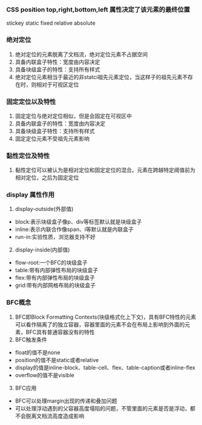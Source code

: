 ### CSS position top,right,bottom,left 属性决定了该元素的最终位置
stickey static fixed relative absolute

### 绝对定位
1. 绝对定位的元素脱离了文档流，绝对定位元素不占据空间
2. 具备内联盒子特性：宽度由内容决定
3. 具备块级盒子的特性：支持所有样式
4. 绝对定位元素相当于最近的非statci祖先元素定位，当这样子的祖先元素不存在时，则相对于可视区定位
  
### 固定定位以及特性
1. 固定定位与绝对定位相似，但是会固定在可视区中
2. 具备内联盒子的特性：宽度由内容决定
3. 具备块级盒子特性：支持所有样式
4. 固定定位元素不受祖先元素影响

### 黏性定位及特性
1. 黏性定位可以被认为是相对定位和固定定位的混合。元素在跨越特定阈值前为相对定位，之后为固定定位

### display 属性作用
1. display-outside(外部值)
  - block:表示块级盒子像p、div等标签默认就是块级盒子
  - inline:表示内联合作像span、i等默认就是内联盒子
  - run-in:实验性质，浏览器支持不好
2. display-inside(内部值)
  - flow-root:一个BFC的块级盒子
  - table:带有内部弹性布局的块级盒子
  - flex:带有内部弹性布局的块级盒子
  - grid:带有内部网格布局的块级盒子

### BFC概念
1. BFC即Block Formatting Contexts(块级格式化上下文)，具有BFC特性的元素可以看作隔离了的独立容器，容器里面的元素不会在布局上影响到外面的元素，BFC具有普通容器没有的特性
2. BFC触发条件
  - float的值不是none
  - position的值不是static或者relative
  - display的值是inline-block、table-cell、flex、table-caption或者inline-flex
  - overflow的值不是visible
3. BFC应用
  - BFC可以处理margin出现的传递和叠加问题
  - 可以处理浮动遇到的父容器高度塌陷的问题，不管里面的元素是否是浮动，都不会脱离文档流高度造成影响